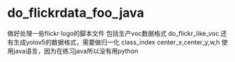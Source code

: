 # do_flickrdata_foo_java
做好处理一些flickr logo的脚本文件
包括生产voc数据格式 do_flickr_like_voc
还有生成yolov5的数据格式，需要做归一化 class_index center_x,center_y,w,h
使用java语言，因为在练习java所以没有用python
